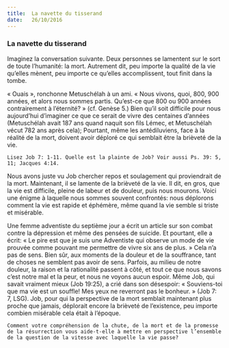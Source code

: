```yaml
---
title:  La navette du tisserand
date:   26/10/2016
---
```


### La navette du tisserand

Imaginez la conversation suivante. Deux personnes se lamentent sur le sort de toute l’humanité: la mort. Autrement dit, peu importe la qualité de la vie qu’elles mènent, peu importe ce qu’elles accomplissent, tout finit dans la tombe.

« Ouais », ronchonne Metuschélah à un ami. « Nous vivons, quoi, 800, 900 années, et alors nous sommes partis. Qu’est-ce que 800 ou 900 années contrairement à l’éternité? » (cf. Genèse 5.) Bien qu’il soit difficile pour nous aujourd’hui d’imaginer ce que ce serait de vivre des centaines d’années (Metuschélah avait 187 ans quand naquit son fils Lémec, et Metuschélah vécut 782 ans après cela); Pourtant, même les antédiluviens, face à la réalité de la mort, doivent avoir déploré ce qui semblait être la brièveté de la vie.

`Lisez Job 7: 1-11. Quelle est la plainte de Job? Voir aussi Ps. 39: 5, 11; Jacques 4:14.`

Nous avons juste vu Job chercher repos et soulagement qui proviendrait de la mort. Maintenant, il se lamente de la brièveté de la vie. Il dit, en gros, que la vie est difficile, pleine de labeur et de douleur, puis nous mourons. Voici une énigme à laquelle nous sommes souvent confrontés: nous déplorons comment la vie est rapide et éphémère, même quand la vie semble si triste et misérable.

Une femme adventiste du septième jour a écrit un article sur son combat contre la dépression et même des pensées de suicide. Et pourtant, elle a écrit: « Le pire est que je suis une Adventiste qui observe un mode de vie prouvée comme pouvant me permettre de vivre six ans de plus. » Cela n’a pas de sens. Bien sûr, aux moments de la douleur et de la souffrance, tant de choses ne semblent pas avoir de sens. Parfois, au milieu de notre douleur, la raison et la rationalité passent à côté, et tout ce que nous savons c’est notre mal et la peur, et nous ne voyons aucun espoir. Même Job, qui savait vraiment mieux (Job 19:25), a crié dans son désespoir: « Souviens-toi que ma vie est un souffle! Mes yeux ne reverront pas le bonheur. » (Job 7: 7, LSG). Job, pour qui la perspective de la mort semblait maintenant plus proche que jamais, déplorait encore la brièveté de l’existence, peu importe combien misérable cela était à l’époque.

`Comment votre compréhension de la chute, de la mort et de la promesse de la résurrection vous aide-t-elle à mettre en perspective l’ensemble de la question de la vitesse avec laquelle la vie passe?`